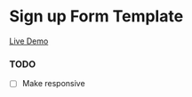 # Sign up Form Template

[Live Demo](https://arito7.github.io/sign-up-form/)

### TODO

- [ ] Make responsive

